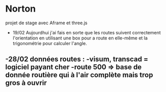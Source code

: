 # Norton
projet de stage avec Aframe et three.js

- 19/02
Aujourdhui j'ai fais en sorte que les routes suivent correctement l'orientation en utilisant une box pour a route en elle-même et la trigonométrie pour calculer l'angle.

-28/02
données routes :
-visum, transcad = logiciel payant cher
-route 500 => base de donnée routière qui à l'air complète mais trop gros à ouvrir
-